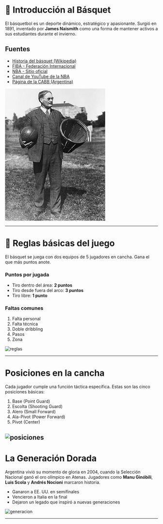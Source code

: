 # 🏀 Introducción al Básquet

El básquetbol es un deporte dinámico, estratégico y apasionante. Surgió en 1891, inventado por **James Naismith** como una forma de mantener activos a sus estudiantes durante el invierno.

##  Fuentes

- [Historia del básquet (Wikipedia)](https://es.wikipedia.org/wiki/Baloncesto)
- [FIBA - Federación Internacional](https://www.fiba.basketball)
- [NBA - Sitio oficial](https://www.nba.com)
- [Canal de YouTube de la NBA](https://www.youtube.com/user/NBA)
- [Página de la CABB (Argentina)](https://www.argentina.basketball/)

![Dr. James Naismith](../fotos/basketball_fotos/Dr._James_Naismith.jpg)


---

# 🧠 Reglas básicas del juego

El básquet se juega con dos equipos de 5 jugadores en cancha. Gana el que más puntos anote.

###  Puntos por jugada

- Tiro dentro del área: **2 puntos**
- Tiro desde fuera del arco: **3 puntos**
- Tiro libre: **1 punto**

###  Faltas comunes

1. Falta personal
2. Falta técnica
3. Doble dribbling
4. Pasos
5. Zona

![reglas](./reglas.jpg)


---

#  Posiciones en la cancha

Cada jugador cumple una función táctica específica. Estas son las cinco posiciones básicas:

1. Base (Point Guard)
2. Escolta (Shooting Guard)
3. Alero (Small Forward)
4. Ala-Pívot (Power Forward)
5. Pívot (Center)

![posiciones](./posiciones.png)
---

#  La Generación Dorada

Argentina vivió su momento de gloria en 2004, cuando la Selección Nacional ganó el oro olímpico en Atenas. Jugadores como **Manu Ginóbili**, **Luis Scola** y **Andrés Nocioni** marcaron historia.

- Ganaron a EE. UU. en semifinales
- Vencieron a Italia en la final
- Dejaron un legado que inspiró a nuevas generaciones

![generacion](./generacion.jpg)

---

